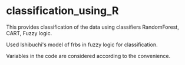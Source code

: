 # classification_using_R
This provides classification of the data using  classifiers RandomForest, CART, Fuzzy logic.

Used Ishibuchi's model of frbs in fuzzy logic for classification.

Variables in the code are considered according to the convenience.
